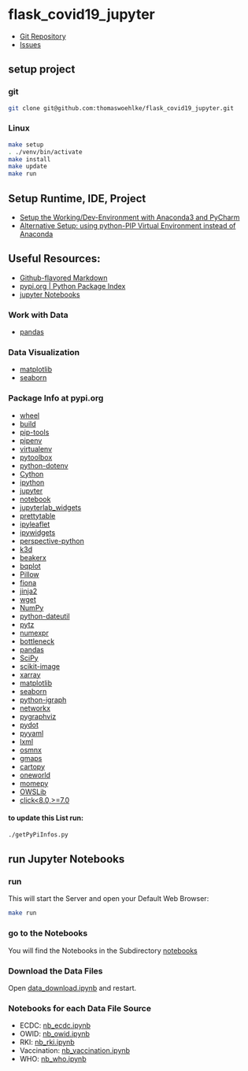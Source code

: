 # flask_covid19_jupyter

* [Git Repository](https://github.com/thomaswoehlke/flask_covid19_jupyter.git)
* [Issues](https://github.com/thomaswoehlke/flask_covid19_jupyter/issues) 

## setup project 

### git
```bash
git clone git@github.com:thomaswoehlke/flask_covid19_jupyter.git
```

### Linux
```bash
make setup
. ./venv/bin/activate
make install
make update
make run
```

## Setup Runtime, IDE, Project
* [Setup the Working/Dev-Environment with Anaconda3 and PyCharm](doc/setup_dev_environment_with_anaconda.md)
* [Alternative Setup: using python-PIP Virtual Environment instead of Anaconda](doc/setup_dev_environment_with_venv.md)


## Useful Resources:
* [Github-flavored Markdown](https://guides.github.com/features/mastering-markdown/)
* [pypi.org | Python Package Index](https://pypi.org/)
* [jupyter Notebooks](https://jupyter.org/documentation)

### Work with Data 
* [pandas](https://pandas.pydata.org/)

### Data Visualization
* [matplotlib](https://matplotlib.org/)
* [seaborn](https://seaborn.pydata.org/)

### Package Info at pypi.org
* [wheel](https://pypi.org/project/wheel/)
* [build](https://pypi.org/project/build/)
* [pip-tools](https://pypi.org/project/pip-tools/)
* [pipenv](https://pypi.org/project/pipenv/)
* [virtualenv](https://pypi.org/project/virtualenv/)
* [pytoolbox](https://pypi.org/project/pytoolbox/)
* [python-dotenv](https://pypi.org/project/python-dotenv/)
* [Cython](https://pypi.org/project/Cython/)
* [ipython](https://pypi.org/project/ipython/)
* [jupyter](https://pypi.org/project/jupyter/)
* [notebook](https://pypi.org/project/notebook/)
* [jupyterlab_widgets](https://pypi.org/project/jupyterlab_widgets/)
* [prettytable](https://pypi.org/project/prettytable/)
* [ipyleaflet](https://pypi.org/project/ipyleaflet/)
* [ipywidgets](https://pypi.org/project/ipywidgets/)
* [perspective-python](https://pypi.org/project/perspective-python/)
* [k3d](https://pypi.org/project/k3d/)
* [beakerx](https://pypi.org/project/beakerx/)
* [bqplot](https://pypi.org/project/bqplot/)
* [Pillow](https://pypi.org/project/Pillow/)
* [fiona](https://pypi.org/project/fiona/)
* [jinja2](https://pypi.org/project/jinja2/)
* [wget](https://pypi.org/project/wget/)
* [NumPy](https://pypi.org/project/NumPy/)
* [python-dateutil](https://pypi.org/project/python-dateutil/)
* [pytz](https://pypi.org/project/pytz/)
* [numexpr](https://pypi.org/project/numexpr/)
* [bottleneck](https://pypi.org/project/bottleneck/)
* [pandas](https://pypi.org/project/pandas/)
* [SciPy](https://pypi.org/project/SciPy/)
* [scikit-image](https://pypi.org/project/scikit-image/)
* [xarray](https://pypi.org/project/xarray/)
* [matplotlib](https://pypi.org/project/matplotlib/)
* [seaborn](https://pypi.org/project/seaborn/)
* [python-igraph](https://pypi.org/project/python-igraph/)
* [networkx](https://pypi.org/project/networkx/)
* [pygraphviz](https://pypi.org/project/pygraphviz/)
* [pydot](https://pypi.org/project/pydot/)
* [pyyaml](https://pypi.org/project/pyyaml/)
* [lxml](https://pypi.org/project/lxml/)
* [osmnx](https://pypi.org/project/osmnx/)
* [gmaps](https://pypi.org/project/gmaps/)
* [cartopy](https://pypi.org/project/cartopy/)
* [oneworld](https://pypi.org/project/oneworld/)
* [momepy](https://pypi.org/project/momepy/)
* [OWSLib](https://pypi.org/project/OWSLib/)
* [click<8.0,>=7.0](https://pypi.org/project/click<8.0,>=7.0/)

#### to update this List run:
```bash
./getPyPiInfos.py
```

## run Jupyter Notebooks

### run
This will start the Server and open your Default Web Browser: 
```bash
make run
```

### go to the Notebooks
You will find the Notebooks in the Subdirectory [notebooks](http://localhost:8888/tree/notebooks)

### Download the Data Files
Open [data_download.ipynb](notebooks/data_download.ipynb) and restart.

### Notebooks for each Data File Source
* ECDC: [nb_ecdc.ipynb](notebooks/nb_ecdc.ipynb)
* OWID: [nb_owid.ipynb](notebooks/nb_owid.ipynb)
* RKI: [nb_rki.ipynb](notebooks/nb_rki.ipynb)
* Vaccination: [nb_vaccination.ipynb](notebooks/nb_vaccination.ipynb)
* WHO: [nb_who.ipynb](notebooks/nb_who.ipynb)
